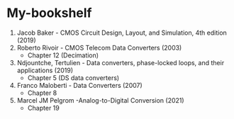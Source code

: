 # My-bookshelf
1. Jacob Baker - CMOS Circuit Design, Layout, and Simulation, 4th edition (2019)
2. Roberto Rivoir - CMOS Telecom Data Converters (2003)
    + Chapter 12 (Decimation)
3. Ndjountche, Tertulien - Data converters, phase-locked loops, and their applications (2019)
    + Chapter 5 (DS data converters)
4. Franco Maloberti - Data Converters (2007)
    + Chapter 8
5. Marcel JM Pelgrom -Analog-to-Digital Conversion (2021)
   + Chapter 19
